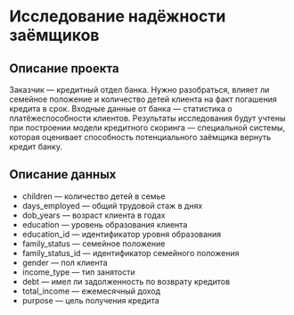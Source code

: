 # Исследование надёжности заёмщиков

## Описание проекта
Заказчик — кредитный отдел банка. Нужно разобраться, влияет ли семейное положение и количество детей клиента на факт погашения кредита в срок. Входные данные от банка — статистика о платёжеспособности клиентов.
Результаты исследования будут учтены при построении модели кредитного скоринга — специальной системы, которая оценивает способность потенциального заёмщика вернуть кредит банку.

## Описание данных

   - children — количество детей в семье
   - days_employed — общий трудовой стаж в днях
   - dob_years — возраст клиента в годах
   - education — уровень образования клиента
   - education_id — идентификатор уровня образования
   - family_status — семейное положение
   - family_status_id — идентификатор семейного положения
   - gender — пол клиента
   - income_type — тип занятости
   - debt — имел ли задолженность по возврату кредитов
   - total_income — ежемесячный доход
   - purpose — цель получения кредита

